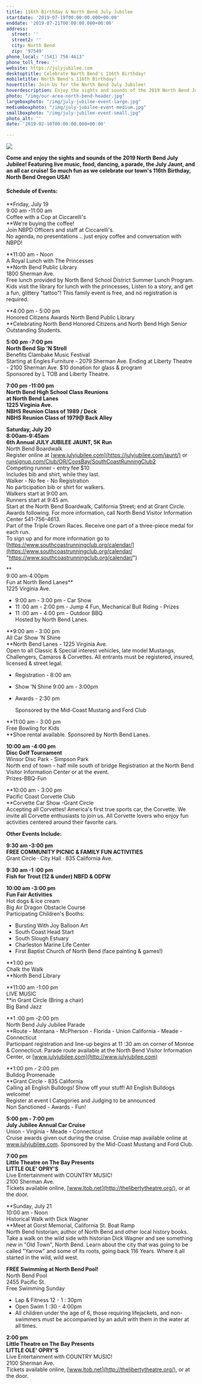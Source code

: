 ```yaml
---
title: 116th Birthday & North Bend July Jubilee
startdate: '2019-07-19T00:00:00.000+00:00'
enddate: '2019-07-21T00:00:00.000+00:00'
address:
  street: ''
  street2: ''
  city: North Bend
  zip: '97549'
phone_local: "(541) 756-4613"
phone_toll_free: ''
website: https://julyjubilee.com
desktoptitle: Celebrate North Bend's 116th Birthday!
mobiletitle: North Bend's 116th Birthday!
hovertitle: Join Us for the North Bend July Jubilee!
hoverdescription: Enjoy the sights and sounds of the 2019 North Bend July Jubilee!
photo: "/img/our-area-north-bend-header.jpg"
largeboxphoto: "/img/july-jubilee-event-large.jpg"
mediumboxphoto: "/img/july-jubilee-event-medium.jpg"
smallboxphoto: "/img/july-jubilee-event-small.jpg"
photo_alt: ''
date: '2019-02-10T00:00:00.000+00:00'

---
```

![](/img/july-jubilee-event-blog-695x322.jpg)

**Come and enjoy the sights and sounds of the 2019 North Bend July Jubilee! Featuring live music, food, dancing, a parade, the July Jaunt, and an all car cruise! So much fun as we celebrate our town's 116th Birthday, North Bend Oregon USA!**

#### Schedule of Events:

**Friday, July 19  
9:00 am -11:00 am   
Coffee with a Cop at Ciccarelli's   
**We're buying the coffee!   
Join NBPD Officers and staff at Ciccarelli's.   
No agenda, no presentations .. just enjoy coffee and conversation with NBPD! 

**11:00 am - Noon   
A Royal Lunch with The Princesses   
**North Bend Public Library   
1800 Sherman Ave.   
Free lunch provided by North Bend School District Summer Lunch Program. Kids visit the library for lunch with the princesses, Listen to a story, and get a fun, glittery "tattoo"! This family event is free, and no registration is required.

**4:00 pm - 5:00 pm   
Honored Citizens Awards North Bend Public Library  
**Celebrating North Bend Honored Citizens and North Bend High Senior Outstanding Students. 

**5:00 pm -7:00 pm   
North Bend Sip 'N Stroll**   
Benefits Clambake Music Festival   
Starting at Engles Furniture - 2079 Sherman Ave. Ending at Liberty Theatre - 2100 Sherman Ave. $10 donation for glass & program   
Sponsored by L TOB and Liberty Theatre. 

**7:00 pm -11:00 pm   
North Bend High School Class Reunions  
**at North Bend Lanes  
1225 Virginia Ave.**  
**NBHS Reunion Class of 1989 / Deck   
NBHS Reunion Class of 1979@ Back Alley****

**Saturday, July 20  
8:00am-9:45am  
6th Annual JULY JUBILEE JAUNT, 5K Run**  
North Bend Boardwalk  
Register online at [www.julyjubilee.com](https://julyjubilee.com/jaunt/) or [runsignup.com/Club/OR/CoosBay/SouthCoastRunningClub2](https://runsignup.com/Race/OR/NorthBend/JulyJubilee)   
Competing runner - entry fee $10   
Includes bib and shirt, while they last.   
Walker - No fee - No Registration   
No participation bib or shirt for walkers.   
Walkers start at 9:00 am.   
Runners start at 9:45 am.   
Start at the North Bend Boardwalk, California Street; end at Grant Circle. Awards following. For more information, call North Bend Visitor Information Center 541-756-4613.   
Part of the Triple Crown Races. Receive one part of a three-piece medal for each run.  
To sign up and for more information go to [https://www.southcoastrunningclub.org/calendar/](https://www.southcoastrunningclub.org/calendar/ "https://www.southcoastrunningclub.org/calendar/") 

**  
9:00 am-4:00pm  
Fun at North Bend Lanes**   
1225 Virginia Ave. 

* 9:00 am - 3:00 pm - Car Show 
* 11 :00 am - 2:00 pm - Jump 4 Fun, Mechanical Bull Riding - Prizes 
* 11 :00 am - 4:00 pm - Outdoor BBQ   
  Hosted by North Bend Lanes. 

**9:00 am - 3:00 pm   
All Car Show 'N Shine   
**North Bend Lanes - 1225 Virginia Ave.   
Open to all Classic & Special interest vehicles, late model Mustangs, Challengers, Camaros & Corvettes. All entrants must be registered, insured, licensed & street legal. 

* Registration - 8:00 am
* Show 'N Shine 9:00 am - 3:00pm 
* Awards - 2:30 pm 

  Sponsored by the Mid-Coast Mustang and Ford Club

**11:00 am - 3:00 pm   
Free Bowling for Kids   
**Shoe rental available. Sponsored by North Bend Lanes. 

**10:00 am -4:00 pm   
Disc Golf Tournament**   
Winsor Disc Park - Simpson Park   
North end of town - half mile south of bridge Registration at the North Bend Visitor Information Center or at the event.  
Prizes-BBQ-Fun 

**10:00 am - 3:00 pm   
Pacific Coast Corvette Club   
**Corvette Car Show -Grant Circle   
Accepting all Corvettes! America's first true sports car, the Corvette. We invite all Corvette enthusiasts to join us. All Corvette lovers who enjoy fun activities centered around their favorite cars.

**Other Events Include:**

**9:30 am -3:00 pm   
FREE COMMUNITY PICNIC & FAMILY FUN ACTIVITIES**   
Grant Circle · City Hall · 835 California Ave. 

**9:30 am -1 :00 pm   
Fish for Trout (12 & under) NBFD & ODFW** 

**10:00 am -3:00 pm   
Fun Fair Activities**  
Hot dogs & ice cream   
Big Air Dragon Obstacle Course   
Participating Children's Booths: 

* Bursting With Joy Balloon Art 
* South Coast Head Start 
* South Slough Estuary 
* Charleston Marine Life Center 
* First Baptist Church of North Bend (face painting & games!) 

**1:00 pm   
Chalk the Walk  
**North Bend Library 

**11:00 am -1:00 pm   
LIVE MUSIC   
**in Grant Circle (Bring a chair)   
Big Band Jazz 

**1 :00 pm -2:00 pm   
North Bend July Jubilee Parade   
**Route - Montana - McPherson - Florida - Union California - Meade - Connecticut   
Participant registration and line-up begins at 11 :30 am on corner of Monroe & Connecticut. Parade route available at the North Bend Visitor Information Center, or [www.julyjubilee.com](http://www.julyjubilee.com)

**1:00 pm - 2:00 pm   
Bulldog Promenade   
**Grant Circle - 835 California   
Calling all English Bulldogs! Show off your stuff! All English Bulldogs welcome!   
Register at event I Categories and Judging to be announced   
Non Sanctioned - Awards - Fun!

**5:00 pm - 7:00 pm   
July Jubilee Annual Car Cruise**   
Union - Virginia - Meade - Connecticut   
Cruise awards given out during the cruise. Cruise map available online at www.julyjubilee.com. Sponsored by the Mid-Coast Mustang and Ford Club. 

**7:00 pm   
Little Theatre on The Bay Presents   
LITTLE OLE' OPRY'S**   
Live Entertainment with COUNTRY MUSIC!   
2100 Sherman Ave.   
Tickets available online, [www.ltob.net](http://thelibertytheatre.org/), or at the door.

**Sunday, July 21  
10:00 am - Noon   
Historical Walk with Dick Wagner   
**Meet at Gorst Memorial, California St. Boat Ramp   
North Bend historian; author of North Bend and other local history books.   
Take a walk on the wild side with historian Dick Wagner and see something new in "Old Town", North Bend. Learn about the city that was going to be called "Yarrow" and some of its roots, going back 116 Years. Where it all started in the wild, wild west. 

**FREE Swimming at North Bend Pool!**   
North Bend Pool   
2455 Pacific St.   
Free Swimming Sunday 

* Lap & Fitness 12 - 1 : 30pm 
* Open Swim 1 :30 - 4:00pm 
* All children under the age of 6, those requiring lifejackets, and non-swimmers must be accompanied by an adult with them in the water at all times. 

**2:00 pm   
Little Theatre on The Bay Presents   
LITTLE OLE' OPRY'S**   
Live Entertainment with COUNTRY MUSIC!   
2100 Sherman Ave.   
Tickets available online, [www.ltob.net](http://thelibertytheatre.org/), or at the door.